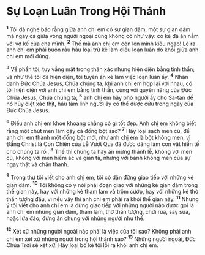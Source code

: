 

# Sự Loạn Luân Trong Hội Thánh
<sup><b>1</b></sup> Tôi đã nghe báo rằng giữa anh chị em có sự gian dâm, một sự gian dâm mà ngay cả giữa vòng người ngoại cũng không có như vậy: có kẻ đã ăn nằm với vợ kế của cha mình. <sup><b>2</b></sup> Thế mà anh chị em còn lên mình kiêu ngạo! Lẽ ra anh chị em phải buồn rầu hầu loại trừ kẻ làm điều loạn luân đó khỏi giữa anh chị em mới đúng.

<sup><b>3</b></sup> Về phần tôi, tuy vắng mặt trong thân xác nhưng hiện diện bằng tinh thần; và như thể tôi đã hiện diện, tôi tuyên án kẻ làm việc loạn luân ấy. <sup><b>4</b></sup> Nhân danh Đức Chúa Jesus, Chúa chúng ta, khi anh chị em họp lại với nhau, có tôi hiện diện với anh chị em bằng tinh thần, cùng với quyền năng của Đức Chúa Jesus, Chúa chúng ta, <sup><b>5</b></sup> anh chị em hãy phó người ấy cho Sa-tan để nó hủy diệt xác thịt, hầu tâm linh người ấy có thể được cứu trong ngày của Đức Chúa Jesus.

<sup><b>6</b></sup> Điều anh chị em khoe khoang chẳng có gì tốt đẹp. Anh chị em không biết rằng một chút men làm dậy cả đống bột sao? <sup><b>7</b></sup> Hãy loại sạch men cũ, để anh chị em thành một đống bột mới, như anh chị em là bột không men, vì Đấng Christ là Con Chiên của Lễ Vượt Qua đã được dâng làm con vật hiến tế cho chúng ta rồi. <sup><b>8</b></sup> Thế thì chúng ta hãy ăn mừng thánh lễ, không với men cũ, không với men hiểm ác và gian tà, nhưng với bánh không men của sự ngay thật và chân thành.

<sup><b>9</b></sup> Trong thư tôi viết cho anh chị em, tôi có dặn đừng giao tiếp với những kẻ gian dâm. <sup><b>10</b></sup> Tôi không có ý nói phải đoạn giao với những kẻ gian dâm trong thế gian này, hay với những kẻ tham lam và trộm cướp, hay với những kẻ thờ thần tượng đâu, vì nếu vậy thì anh chị em phải ra khỏi thế gian này. <sup><b>11</b></sup> Nhưng ý tôi viết cho anh chị em là đừng giao tiếp với những người nào được gọi là anh chị em nhưng gian dâm, tham lam, thờ thần tượng, chửi rủa, say sưa, hoặc lừa đảo; đừng ăn chung với những người như thế.

<sup><b>12</b></sup> Xét xử những người ngoài nào phải là việc của tôi sao? Không phải anh chị em xét xử những người trong hội thánh sao? <sup><b>13</b></sup> Những người ngoài, Đức Chúa Trời sẽ xét xử. Hãy loại bỏ kẻ tội lỗi ra khỏi anh chị em.

